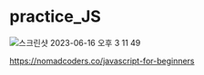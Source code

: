 # practice_JS
![스크린샷 2023-06-16 오후 3 11 49](https://github.com/yeyunny/practice_JS/assets/110670796/fbe72699-baca-4288-96d7-971d22541e42)

https://nomadcoders.co/javascript-for-beginners
